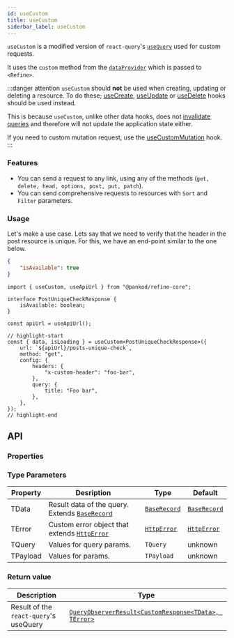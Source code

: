 ```yaml
---
id: useCustom
title: useCustom
siderbar_label: useCustom
---
```


`useCustom` is a modified version of `react-query`'s [`useQuery`](https://react-query.tanstack.com/reference/useQuery) used for custom requests.

It uses the `custom` method from the [`dataProvider`](/api-reference/core/providers/data-provider.md) which is passed to `<Refine>`.

:::danger attention
`useCustom` should **not** be used when creating, updating or deleting a resource. To do these; [useCreate](/api-reference/core/hooks/data/useCreate.md), [useUpdate](useUpdate.md) or [useDelete](/docs/api-reference/core/hooks/data/useDelete/) hooks should be used instead.

This is because `useCustom`, unlike other data hooks, does not [invalidate queries](https://react-query.tanstack.com/guides/query-invalidation) and therefore will not update the application state either.

If you need to custom mutation request, use the [useCustomMutation](/api-reference/core/hooks/data/useCustomMutation.md) hook.
:::

### Features

-   You can send a request to any link, using any of the methods (`get, delete, head, options, post, put, patch`).
-   You can send comprehensive requests to resources with `Sort` and `Filter` parameters.

### Usage

Let's make a use case. Lets say that we need to verify that the header in the post resource is unique. For this, we have an end-point similar to the one below.

```json title="https://api.fake-rest.refine.dev/posts/unique-check?title=Foo bar"
{
    "isAvailable": true
}
```

```tsx
import { useCustom, useApiUrl } from "@pankod/refine-core";

interface PostUniqueCheckResponse {
    isAvailable: boolean;
}

const apiUrl = useApiUrl();

// highlight-start
const { data, isLoading } = useCustom<PostUniqueCheckResponse>({
    url: `${apiUrl}/posts-unique-check`,
    method: "get",
    config: {
        headers: {
            "x-custom-header": "foo-bar",
        },
        query: {
            title: "Foo bar",
        },
    },
});
// highlight-end
```

## API

### Properties

<PropsTable module="@pankod/refine-core/useCustom" />

### Type Parameters

| Property | Desription                                                                                     | Type                                                         | Default                                                      |
| -------- | ---------------------------------------------------------------------------------------------- | ------------------------------------------------------------ | ------------------------------------------------------------ |
| TData    | Result data of the query. Extends [`BaseRecord`](/api-reference/core/interfaces.md#baserecord) | [`BaseRecord`](/api-reference/core/interfaces.md#baserecord) | [`BaseRecord`](/api-reference/core/interfaces.md#baserecord) |
| TError   | Custom error object that extends [`HttpError`](/api-reference/core/interfaces.md#httperror)    | [`HttpError`](/api-reference/core/interfaces.md#httperror)   | [`HttpError`](/api-reference/core/interfaces.md#httperror)   |
| TQuery   | Values for query params.                                                                       | `TQuery`                                                     | unknown                                                      |
| TPayload | Values for params.                                                                             | `TPayload`                                                   | unknown                                                      |

### Return value

| Description                            | Type                                                                                                        |
| -------------------------------------- | ----------------------------------------------------------------------------------------------------------- |
| Result of the `react-query`'s useQuery | [`QueryObserverResult<CustomResponse<TData>, TError>`](https://react-query.tanstack.com/reference/useQuery) |

